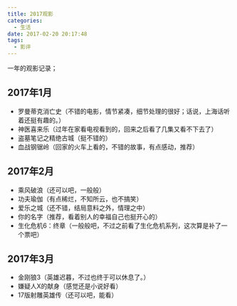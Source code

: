```yaml
---
title: 2017观影
categories:
  - 生活
date: 2017-02-20 20:17:48
tags:
  - 影评
---
```


一年的观影记录；

<!-- more -->

2017年1月
-------

*   罗曼蒂克消亡史（不错的电影，情节紧凑，细节处理的很好；话说，上海话听着还挺有趣的。）
*   神医喜来乐（过年在家看电视看到的，回来之后看了几集又看不下去了）
*   盗墓笔记之精绝古城（挺不错的）
*   血战钢锯岭（回家的火车上看的，不错的故事，有点感动，推荐）

2017年2月
-------

*   乘风破浪（还可以吧，一般般）
*   功夫瑜伽（有点稀烂，不知所云，也不搞笑）
*   爱乐之城（还不错，结局意料之外，情理之中）
*   你的名字（推荐，看着别人的幸福自己也挺开心的）
*   生化危机6：终章（一般般吧，不过之前看了生化危机系列，这次算是补了一个票吧）

2017年3月
-------

*   金刚狼3（英雄迟暮，不过也终于可以休息了。）
*   嫌疑人X的献身（感觉还是小说好看）
*   17版射雕英雄传（还可以吧，能看）
